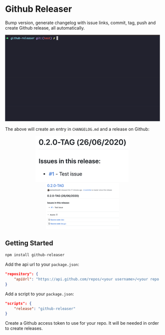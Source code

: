 # Github Releaser
Bump version, generate changelog with issue links, commit, tag, push and create Github release, all automatically.

<p align="center"><img src="demo/demo.gif"></p>	

The above will create an entry in `CHANGELOG.md` and a release on Github:
<p align="center"><img src="demo/changelog.png" height="150">&nbsp;<img src="demo/release.png" height="150"></p>

## Getting Started
```bash
npm install github-releaser
```

Add the api url to your `package.json`:
```json
"repository": {
    "apiUrl": "https://api.github.com/repos/<your username>/<your repo name>"
}
```

Add a script to your `package.json`:
```json
"scripts": {
	"release": "github-releaser"
}
```

Create a Github access token to use for your repo. It will be needed in order to create releases.